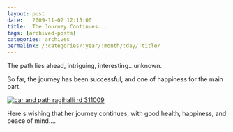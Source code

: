 ```yaml
---
layout: post
date:	2009-11-02 12:15:00
title:  The Journey Continues...
tags: [archived-posts]
categories: archives
permalink: /:categories/:year/:month/:day/:title/
---
```

The path lies ahead, intriguing, interesting...unknown.

So far, the journey has been successful, and one of happiness for the main part.



<a href="http://s562.photobucket.com/albums/ss67/pugaippadam/?action=view&current=IMG_8347.jpg" target="_blank"><img src="http://i562.photobucket.com/albums/ss67/pugaippadam/IMG_8347.jpg" border="0" alt="car and path ragihalli rd 311009"></a>


Here's wishing <LJ user="shortindiangirl"> that her journey continues, with good health, happiness, and peace of mind....
